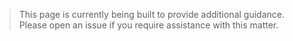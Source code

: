 > This page is currently being built to provide additional guidance.
> Please open an issue if you require assistance with this matter.